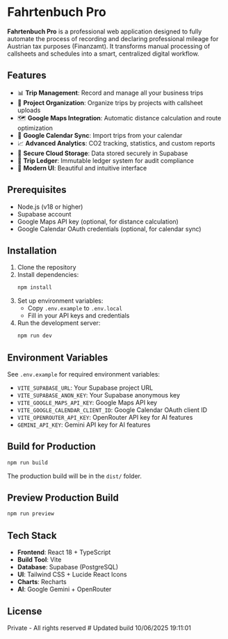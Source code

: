 # Fahrtenbuch Pro

**Fahrtenbuch Pro** is a professional web application designed to fully automate the process of recording and declaring professional mileage for Austrian tax purposes (Finanzamt). It transforms manual processing of callsheets and schedules into a smart, centralized digital workflow.

## Features

- 📊 **Trip Management**: Record and manage all your business trips
- 📁 **Project Organization**: Organize trips by projects with callsheet uploads
- 🗺️ **Google Maps Integration**: Automatic distance calculation and route optimization
- 📅 **Google Calendar Sync**: Import trips from your calendar
- 📈 **Advanced Analytics**: CO2 tracking, statistics, and custom reports
- 🔐 **Secure Cloud Storage**: Data stored securely in Supabase
- 🔄 **Trip Ledger**: Immutable ledger system for audit compliance
- 🎨 **Modern UI**: Beautiful and intuitive interface

## Prerequisites

- Node.js (v18 or higher)
- Supabase account
- Google Maps API key (optional, for distance calculation)
- Google Calendar OAuth credentials (optional, for calendar sync)

## Installation

1. Clone the repository
2. Install dependencies:
   ```bash
   npm install
   ```
3. Set up environment variables:
   - Copy `.env.example` to `.env.local`
   - Fill in your API keys and credentials
4. Run the development server:
   ```bash
   npm run dev
   ```

## Environment Variables

See `.env.example` for required environment variables:
- `VITE_SUPABASE_URL`: Your Supabase project URL
- `VITE_SUPABASE_ANON_KEY`: Your Supabase anonymous key
- `VITE_GOOGLE_MAPS_API_KEY`: Google Maps API key
- `VITE_GOOGLE_CALENDAR_CLIENT_ID`: Google Calendar OAuth client ID
- `VITE_OPENROUTER_API_KEY`: OpenRouter API key for AI features
- `GEMINI_API_KEY`: Gemini API key for AI features

## Build for Production

```bash
npm run build
```

The production build will be in the `dist/` folder.

## Preview Production Build

```bash
npm run preview
```

## Tech Stack

- **Frontend**: React 18 + TypeScript
- **Build Tool**: Vite
- **Database**: Supabase (PostgreSQL)
- **UI**: Tailwind CSS + Lucide React Icons
- **Charts**: Recharts
- **AI**: Google Gemini + OpenRouter

## License

Private - All rights reserved
#   U p d a t e d   b u i l d   1 0 / 0 6 / 2 0 2 5   1 9 : 1 1 : 0 1  
 